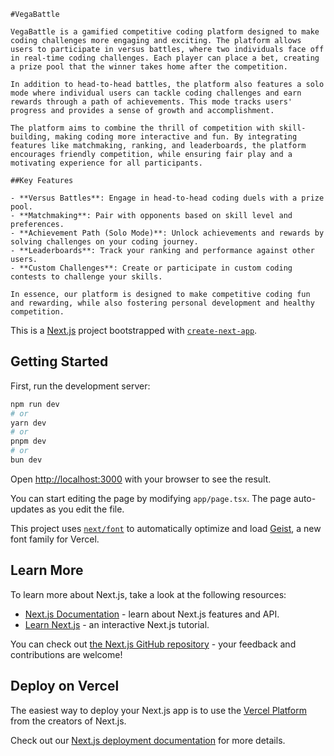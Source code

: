     #VegaBattle

    VegaBattle is a gamified competitive coding platform designed to make coding challenges more engaging and exciting. The platform allows users to participate in versus battles, where two individuals face off in real-time coding challenges. Each player can place a bet, creating a prize pool that the winner takes home after the competition.

    In addition to head-to-head battles, the platform also features a solo mode where individual users can tackle coding challenges and earn rewards through a path of achievements. This mode tracks users' progress and provides a sense of growth and accomplishment.

    The platform aims to combine the thrill of competition with skill-building, making coding more interactive and fun. By integrating features like matchmaking, ranking, and leaderboards, the platform encourages friendly competition, while ensuring fair play and a motivating experience for all participants.

    ##Key Features

    - **Versus Battles**: Engage in head-to-head coding duels with a prize pool.
    - **Matchmaking**: Pair with opponents based on skill level and preferences.
    - **Achievement Path (Solo Mode)**: Unlock achievements and rewards by solving challenges on your coding journey.
    - **Leaderboards**: Track your ranking and performance against other users.
    - **Custom Challenges**: Create or participate in custom coding contests to challenge your skills.

    In essence, our platform is designed to make competitive coding fun and rewarding, while also fostering personal development and healthy competition.

   


This is a [Next.js](https://nextjs.org) project bootstrapped with [`create-next-app`](https://nextjs.org/docs/app/api-reference/cli/create-next-app).

## Getting Started

First, run the development server:

```bash
npm run dev
# or
yarn dev
# or
pnpm dev
# or
bun dev
```

Open [http://localhost:3000](http://localhost:3000) with your browser to see the result.

You can start editing the page by modifying `app/page.tsx`. The page auto-updates as you edit the file.

This project uses [`next/font`](https://nextjs.org/docs/app/building-your-application/optimizing/fonts) to automatically optimize and load [Geist](https://vercel.com/font), a new font family for Vercel.

## Learn More

To learn more about Next.js, take a look at the following resources:

- [Next.js Documentation](https://nextjs.org/docs) - learn about Next.js features and API.
- [Learn Next.js](https://nextjs.org/learn) - an interactive Next.js tutorial.

You can check out [the Next.js GitHub repository](https://github.com/vercel/next.js) - your feedback and contributions are welcome!

## Deploy on Vercel

The easiest way to deploy your Next.js app is to use the [Vercel Platform](https://vercel.com/new?utm_medium=default-template&filter=next.js&utm_source=create-next-app&utm_campaign=create-next-app-readme) from the creators of Next.js.

Check out our [Next.js deployment documentation](https://nextjs.org/docs/app/building-your-application/deploying) for more details.
